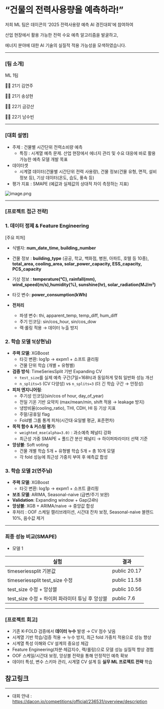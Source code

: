 # “건물의 전력사용량을 예측하라!”

저희 ML 팀은 데이콘의 ‘2025 전력사용량 예측 AI 경진대회’에 참여하여

산업 현장에서 활용 가능한 전력 수요 예측 알고리즘을 발굴하고, 

에너지 분야에 대한 AI 기술의 실질적 적용 가능성을 모색하였습니다.

---

### [팀 소개]

ML 1팀

🧑‍💻 21기 김연주

👨‍💻 21기 송상현

👨‍💻 22기 금강산

🧑‍💻 22기 남수빈

---

### [대회 설명]

- 주제 : 건물별 시간단위 전력소비량 예측
    - 특징 : 시계열 예측 문제. 산업 현장에서 에너지 관리 및 수요 대응에 바로 활용 가능한 예측 모델 개발 목표
- 데이터셋
    - 시계열 데이터(건물별 시간단위 전력 사용량), 건물 정보(건물 유형, 면적, 설비 정보 등), 기상 데이터(온도, 습도, 풍속 등)
- 평가 지표 : SMAPE (예값과 실제값의 상대적 차이 측정하는 지표)

![image.png](attachment:4baf08e5-e749-48aa-9d89-9e84e52276bb:image.png)

---

### [프로젝트 접근 전략]

### 1. 데이터 정제 & Feature Engineering

[주요 피처]

- 식별자: **num_date_time, building_number**
- 건물 정보 : **building_type** (공공, 학교, 백화점, 병원, 아파트, 호텔 등 10종), **total_area, cooling_area, solar_power_capacity, ESS_capacity, PCS_capacity**
- 기상 정보 : **temperature(°C), rainfall(mm), wind_speed(m/s),humidity(%), sunshine(hr), solar_radiation(MJ/m²)**
- 타깃 변수: **power_consumption(kWh)**

- **전처리**
    - 파생 변수: thi, apparent_temp, temp_diff, hum_diff
    - 주기 인코딩: sin/cos_hour, sin/cos_dow
    - 랙·롤링 적용 → 데이터 누출 방지

### 2. 학습 모델 1(상현님)

- **주력 모델**: XGBoost
    - 타깃 변환: log1p → expm1 + 소프트 클리핑
    - 건물 단위 학습 (개별 + 유형별)
- **검증 방식**: TimeSeriesSplit 기반 Expanding CV
    - `test_size`를 실제 예측 구간(7일=168h)과 동일하게 맞춰 일반화 성능 개선
    - `n_splits=5` (CV 다양성) vs `n_splits=3` (더 긴 학습 구간 → 안정성)
- **피처 엔지니어링**:
    - 주기성 인코딩(sin/cos of hour, day_of_year)
    - 전일 기온 기반 요약치 (max/mean/min, shift 적용 → leakage 방지)
    - 냉방비율(cooling_ratio), THI, CDH, HI 등 기상 지표
    - 주말/공휴일 flag
    - Fold별 그룹 통계 피처(시간대·요일별 평균, 표준편차)
- **목적 함수 & 커스텀 평가**:
    - `weighted_mse(alpha=3.0)` : 과소예측 페널티 강화
    - 최근성 가중 SMAPE + 폴드간 분산 패널티 → 하이퍼파라미터 선택 기준
- **앙상블**: Soft voting
    - 건물 개별 학습 5개 + 유형별 학습 5개 = 총 10개 모델
    - 각 fold 성능에 최근성 가중치 부여 후 예측값 합성

### 3. 학습 모델 2(연주님)

- **주력 모델**: XGBoost
    - 타깃 변환: log1p → expm1 + 소프트 클리핑
- **보조 모델**: ARIMA, Seasonal-naive (급변/주기 보완)
- **Validation**: Expanding window + Gap(24h)
- **앙상블**: XGB + ARIMA/naive → 중앙값 합성
- 후처리 : OOF 스케일 캘리브레이션, 시간대 잔차 보정, Seasonal-naive 블렌드 10%, 음수값 제거

---

### 최종 성능 비교(SMAPE)

- 모델 1

| 실험 | 결과 |
| --- | --- |
| timeseriessplit 기본값 | public 20.17 |
| timeseriessplit test_size 수정 | public 11.58 |
| test_size 수정 + 앙상블 | public 10.56 |
| test_size 수정 + 하이퍼 파라미터 튜닝 후 앙상블 | public 7.6 |

---

### [프로젝트 회고]

- 기존 K-FOLD 검증에서 **데이터 누수** 발생 → CV 점수 낮음
- 시계열 기반 학습/검증 적용 → 누수 방지, 최근 fold 가중치 적용으로 성능 향상
- 시계열 특성 이해와 CV 설계의 중요성 체감
- Feature Engineering(차분·체감지수, 랙/롤링)으로 모델 성능 실질적 향상 경험
- OOF 스케일/시간대 보정, 앙상블 전략을 통해 안정적인 예측 확보
- 데이터 특성, 변수 스키마 관리, 시계열 CV 설계 등 **실무 ML 프로젝트 전략** 학습

## 참고링크

---

- 대회 안내 : https://dacon.io/competitions/official/236531/overview/description
